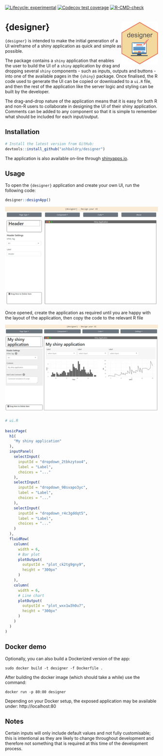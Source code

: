 
<!-- badges: start -->
[![Lifecycle: experimental](https://img.shields.io/badge/lifecycle-experimental-orange.svg)](https://lifecycle.r-lib.org/articles/stages.html#experimental)
[![Codecov test coverage](https://codecov.io/gh/ashbaldry/designer/branch/main/graph/badge.svg)](https://codecov.io/gh/ashbaldry/designer?branch=main)
[![R-CMD-check](https://github.com/ashbaldry/designer/workflows/R-CMD-check/badge.svg)](https://github.com/ashbaldry/designer/actions)
<!-- badges: end -->

# {designer} <img src="https://raw.githubusercontent.com/ashbaldry/designer/master/man/figures/logo.png" align="right" width="120"/>

`{designer}` is intended to make the initial generation of a UI wireframe of a shiny application as quick and simple as possible. 

The package contains a `shiny` application that enables the user to build the UI of a `shiny` application by drag and dropping several `shiny` components - such as inputs, outputs and buttons - into one of the available pages in the `{shiny}` package. Once finalised, the R code used to generate the UI can be copied or downloaded to a `ui.R` file, and then the rest of the application like the server logic and styling can be built by the developer.

The drag-and-drop nature of the application means that it is easy for both R and non-R users to collaborate in designing the UI of their shiny application. Comments can be added to any component so that it is simple to remember what should be included for each input/output.

## Installation

``` r
# Install the latest version from GitHub:
devtools::install_github("ashbaldry/designer")
```

The application is also available on-line through [shinyapps.io](https://ashbaldry.shinyapps.io/designer).

## Usage

To open the `{designer}` application and create your own UI, run the following code:

``` r
designer::designApp()
```

![](man/figures/example_app.jpeg)

Once opened, create the application as required until you are happy with the layout of the application, then copy the code to the relevant R file

![](man/figures/example_app_filled.jpeg)

``` r
# ui.R

basicPage(
  h1(
    "My shiny application"
  ),
  inputPanel(
    selectInput(
      inputId = "dropdown_2tbkzytoo4",
      label = "Label",
      choices = "..."
    ),
    selectInput(
      inputId = "dropdown_98svapo3yc",
      label = "Label",
      choices = "..."
    ),
    selectInput(
      inputId = "dropdown_r4c3gddqt5",
      label = "Label",
      choices = "..."
    )
  ),
  fluidRow(
    column(
      width = 6,
      # Bar plot
      plotOutput(
        outputId = "plot_ck2tg9gny9",
        height = "300px"
      )
    ),
    column(
      width = 6,
      # Line chart
      plotOutput(
        outputId = "plot_wxx1w3h0u7",
        height = "300px"
      )
    )
  )
)
```

## Docker demo
Optionally, you can also build a Dockerized version of the app:

```
sudo docker build -t designer -f Dockerfile .
```

After building the docker image (which should take a while) use the command:

```
docker run -p 80:80 designer
```

Depending on your Docker setup, the exposed application may be available under: http://localhost:80

## Notes

Certain inputs will only include default values and not fully customisable; this is intentional as they are likely to change throughout development and therefore not something that is required at this time of the development process.
